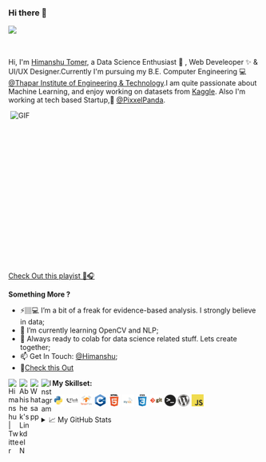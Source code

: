 ### Hi there 👋

<!--
**himanshu530/himanshu530** is a ✨ _special_ ✨ repository because its `README.md` (this file) appears on your GitHub profile.

Here are some ideas to get you started:

- 🔭 I’m currently working on ...
- 🌱 I’m currently learning ...
- 👯 I’m looking to collaborate on ...
- 🤔 I’m looking for help with ...
- 💬 Ask me about ...
- 📫 How to reach me: ...
- 😄 Pronouns: ...
- ⚡ Fun fact: ...
-->



![](https://visitor-badge.glitch.me/badge?page_id=himanshu530.himanshu530)

<br />

Hi, I'm [Himanshu Tomer](https://github.com/himanshu530), a Data Science Enthusiast 🚀 , Web Develeoper ✨ & UI/UX Designer.Currently I'm pursuing my B.E. Computer Engineering 💻[@Thapar Institute of Engineering & Technology](https://www.thapar.edu).I am quite passionate about Machine Learning, and enjoy working on datasets from [Kaggle](https://www.kaggle.com/). Also I'm working at tech based Startup,📲 [@PixxelPanda](https://www.pixxelpanda.in/).  

  <img align="right" alt="GIF" src="https://i.pinimg.com/originals/6d/79/2b/6d792b2adaaeee78fa3cd2d838a6ffb0.gif" width="500" height="320" />
  
  [Check Out this playist 🎼🎧](https://open.spotify.com/search/chilled%20cow)
  
**Something More ?**

- ⚡🏽‍💻 I’m a bit of a freak for evidence-based analysis. I strongly believe in data;
- 🌱 I’m currently learning OpenCV and NLP; 
- 💬 Always ready to colab for data science related stuff. Lets create together;
- 📫 Get In Touch: [@Himanshu](https://api.whatsapp.com/send?phone=9422382075&text=Hey!%20Thank%20you%20for%20contacting%20.%20Will%20reply%20shortly);
- 📝[Check this Out](https://drive.google.com/file/d/1yb5cAnVEmKlFFnFl3tfO_txYnp6E-cR5/view?usp=sharing)


<a href="https://twitter.com/HimanshuTomer10">
  <img align="left" alt="Himanshu | Twitter" width="22px" src="https://cdn.jsdelivr.net/npm/simple-icons@v3/icons/twitter.svg" />
</a>
<a href="https://www.linkedin.com/in/himanshu-tomer-48b22916b/">
  <img align="left" alt="Abhishek's LinkdeIN" width="22px" src="https://cdn.jsdelivr.net/npm/simple-icons@v3/icons/linkedin.svg" />
</a>
<a href="https://api.whatsapp.com/send?phone=9422382075&text=Hey!%20Thank%20you%20for%20contacting.">
  <img align="left" alt="Whatsapp" width="22px" src="https://cdn.jsdelivr.net/npm/simple-icons@v3/icons/whatsapp.svg" />
</a>
<a href="https://www.instagram.com/himanshu._.tomer/">
  <img align="left" alt="Instagram" width="22px" src="https://cdn.jsdelivr.net/npm/simple-icons@v3/icons/instagram.svg" />
</a>

**My Skillset:**  

<code><img height="24" src="https://raw.githubusercontent.com/github/explore/80688e429a7d4ef2fca1e82350fe8e3517d3494d/topics/python/python.png"></code>
<code><img height="24" src="https://raw.githubusercontent.com/github/explore/80688e429a7d4ef2fca1e82350fe8e3517d3494d/topics/flask/flask.png"></code>
<code><img height="24" src="https://raw.githubusercontent.com/github/explore/80688e429a7d4ef2fca1e82350fe8e3517d3494d/topics/tensorflow/tensorflow.png"></code>
<code><img height="24" src="https://raw.githubusercontent.com/github/explore/80688e429a7d4ef2fca1e82350fe8e3517d3494d/topics/cpp/cpp.png"></code>
<code><img height="24" src="https://raw.githubusercontent.com/github/explore/80688e429a7d4ef2fca1e82350fe8e3517d3494d/topics/html/html.png"></code>
<code><img height="24" src="https://raw.githubusercontent.com/github/explore/80688e429a7d4ef2fca1e82350fe8e3517d3494d/topics/mysql/mysql.png"></code>
<code><img height="24" src="https://raw.githubusercontent.com/github/explore/80688e429a7d4ef2fca1e82350fe8e3517d3494d/topics/css/css.png"></code>
<code><img height="24" src="https://raw.githubusercontent.com/github/explore/80688e429a7d4ef2fca1e82350fe8e3517d3494d/topics/git/git.png"></code>
<code><img height="24" src="https://raw.githubusercontent.com/github/explore/80688e429a7d4ef2fca1e82350fe8e3517d3494d/topics/terminal/terminal.png"></code>
<code><img height="24" src="https://raw.githubusercontent.com/github/explore/80688e429a7d4ef2fca1e82350fe8e3517d3494d/topics/wordpress/wordpress.png"></code>
<code><img height="24" src="https://raw.githubusercontent.com/github/explore/80688e429a7d4ef2fca1e82350fe8e3517d3494d/topics/javascript/javascript.png"></code>


<details>
<summary>📈 My GitHub Stats</summary>

<p align="center"> <img src="https://github-readme-stats.vercel.app/api?username=himanshu530&show_icons=true&theme=gotham" alt="himanshu_stats" />

</details>


